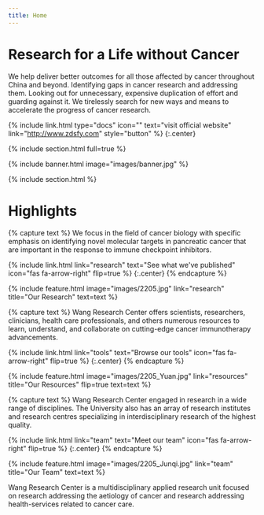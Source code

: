 ```yaml
---
title: Home
---
```


# Research for a Life without Cancer

We help deliver better outcomes for all those affected by cancer throughout China and beyond. Identifying gaps in cancer research and addressing them. Looking out for unnecessary, expensive duplication of effort and guarding against it. We tirelessly search for new ways and means to accelerate the progress of cancer research.


{%
  include link.html
  type="docs"
  icon=""
  text="visit official website"
  link="http://www.zdsfy.com"
  style="button"
%}
{:.center}

{% include section.html full=true %}

{% include banner.html image="images/banner.jpg" %}

{% include section.html %}

# Highlights

{% capture text %}
We focus in the field of cancer biology with specific emphasis on identifying novel molecular targets in pancreatic cancer that are important in the response to immune checkpoint inhibitors. 


{%
  include link.html
  link="research"
  text="See what we've published"
  icon="fas fa-arrow-right"
  flip=true
%}
{:.center}
{% endcapture %}

{%
  include feature.html
  image="images/2205.jpg"
  link="research"
  title="Our Research"
  text=text
%}

{% capture text %}
Wang Research Center offers scientists, researchers, clinicians, health care professionals, and others numerous resources to learn, understand, and collaborate on cutting-edge cancer immunotherapy advancements.

{%
  include link.html
  link="tools"
  text="Browse our tools"
  icon="fas fa-arrow-right"
  flip=true
%}
{:.center}
{% endcapture %}

{%
  include feature.html
  image="images/2205_Yuan.jpg"
  link="resources"
  title="Our Resources"
  flip=true
  text=text
%}

{% capture text %}
Wang Research Center engaged in research in a wide range of disciplines. The University also has an array of research institutes and research centres specializing in interdisciplinary research of the highest quality.

{%
  include link.html
  link="team"
  text="Meet our team"
  icon="fas fa-arrow-right"
  flip=true
%}
{:.center}
{% endcapture %}

{%
  include feature.html
  image="images/2205_Junqi.jpg"
  link="team"
  title="Our Team"
  text=text
%}

Wang Research Center is a multidisciplinary applied research unit focused on research addressing the aetiology of cancer and research addressing health-services related to cancer care.
